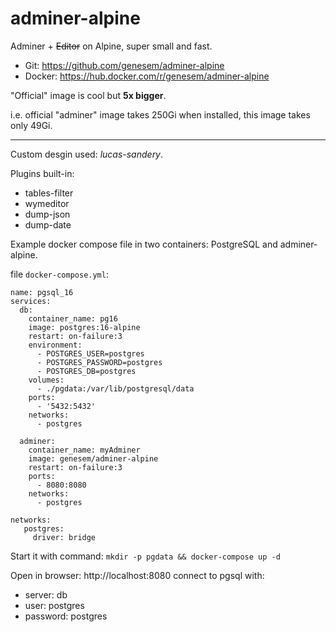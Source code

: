 
# adminer-alpine

Adminer +  ~~Editor~~ on Alpine, super small and fast.

- Git: https://github.com/genesem/adminer-alpine
- Docker: https://hub.docker.com/r/genesem/adminer-alpine

"Official" image is cool but <b>5x bigger</b>.

i.e. official "adminer" image takes 250Gi when installed,
this image takes only 49Gi.

---

Custom desgin used: *lucas-sandery*.

Plugins built-in: 
* tables-filter 
* wymeditor 
* dump-json 
* dump-date


Example docker compose file in two containers: PostgreSQL and adminer-alpine.

file `docker-compose.yml`:
```
name: pgsql_16
services:
  db:
    container_name: pg16
    image: postgres:16-alpine
    restart: on-failure:3
    environment:
      - POSTGRES_USER=postgres
      - POSTGRES_PASSWORD=postgres
      - POSTGRES_DB=postgres
    volumes:
      - ./pgdata:/var/lib/postgresql/data
    ports:
      - '5432:5432'
    networks:
      - postgres

  adminer:
    container_name: myAdminer
    image: genesem/adminer-alpine
    restart: on-failure:3
    ports:
      - 8080:8080
    networks:
      - postgres

networks:
   postgres:
     driver: bridge
```
Start it with command: 
`mkdir -p pgdata && docker-compose up -d`

Open in browser: http://localhost:8080  connect to pgsql with:
 - server: db
 - user: postgres
 - password: postgres 
